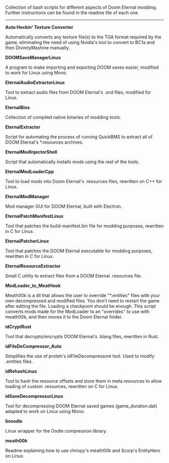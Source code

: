 Collection of bash scripts for different aspects of Doom Eternal modding. Further instructions can be found in the readme file of each one.

------------------------

**Auto Heckin' Texture Converter**

Automatically converts any texture file(s) to the TGA format required by the game, eliminating the need of using Nvidia's tool to convert to BC1a and then DivinityMashine manually.

**DOOMSaveManagerLinux**

A program to make importing and exporting DOOM saves easier, modified to work for Linux using Mono.

**EternalAudioExtractorLinux**

Tool to extract audio files from DOOM Eternal's .snd files, modified for Linux.

**EternalBins**

Collection of compiled native binaries of modding tools.

**EternalExtractor**

Script for automating the process of running QuickBMS to extract all of DOOM Eternal's \*.resources archives.

**EternalModInjectorShell**

Script that automatically installs mods using the rest of the tools.

**EternalModLoaderCpp**

Tool to load mods into Doom Eternal's .resources files, rewritten on C++ for Linux.

**EternalModManager**

Mod manager GUI for DOOM Eternal, built with Electron.

**EternalPatchManifestLinux**

Tool that patches the build-manifest.bin file for modding purposes, rewritten in C for Linux.

**EternalPatcherLinux**

Tool that patches the DOOM Eternal executable for modding purposes, rewritten in C for Linux.

**EternalResourceExtractor**

Small C utility to extract files from a DOOM Eternal .resources file.

**ModLoader_to_MeatHook**

Meath00k is a dll that allows the user to override "\*.entities" files with your own decompressed and modified files. You don't need to restart the game after editing the file. Loading a checkpoint should be enough. This script converts mods made for the ModLoader to an "overrides" to use with meath00k, and then moves it to the Doom Eternal folder.

**idCryptRust**

Tool that decrypts/encrypts DOOM Eternal's .blang files, rewritten in Rust.

**idFileDeCompressor_Auto**

Simplifies the use of proteh's idFileDecompressore tool. Used to modify .entities files.

**idRehashLinux**

Tool to hash the resource offsets and store them in meta.resources to allow loading of custom .resources, rewritten on C for Linux.

**idSaveDecompressorLinux**

Tool for decompressing DOOM Eternal saved games (game_duration.dat) adapted to work on Linux using Mono.

**linoodle**

Linux wrapper for the Oodle compression library.

**meath00k**

Readme explaining how to use chrispy's meath00k and Scorp's EntityHero on Linux.
